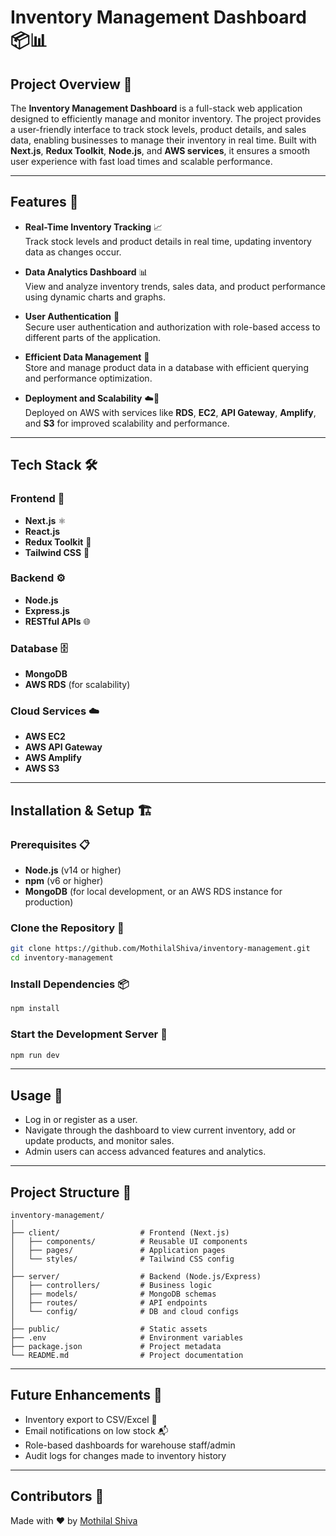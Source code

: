 # Inventory Management Dashboard 📦📊

## Project Overview 📝

The **Inventory Management Dashboard** is a full-stack web application designed to efficiently manage and monitor inventory. The project provides a user-friendly interface to track stock levels, product details, and sales data, enabling businesses to manage their inventory in real time. Built with **Next.js**, **Redux Toolkit**, **Node.js**, and **AWS services**, it ensures a smooth user experience with fast load times and scalable performance.

---

## Features 🚀

- **Real-Time Inventory Tracking** 📈  
  Track stock levels and product details in real time, updating inventory data as changes occur.

- **Data Analytics Dashboard** 📊  
  View and analyze inventory trends, sales data, and product performance using dynamic charts and graphs.

- **User Authentication** 🔐  
  Secure user authentication and authorization with role-based access to different parts of the application.

- **Efficient Data Management** 💾  
  Store and manage product data in a database with efficient querying and performance optimization.

- **Deployment and Scalability** ☁️📡  
  Deployed on AWS with services like **RDS**, **EC2**, **API Gateway**, **Amplify**, and **S3** for improved scalability and performance.

---

## Tech Stack 🛠️

### Frontend 🎨  
- **Next.js** ⚛️  
- **React.js**  
- **Redux Toolkit** 🧠  
- **Tailwind CSS** 🎨

### Backend ⚙️  
- **Node.js**  
- **Express.js**  
- **RESTful APIs** 🌐

### Database 🗄️  
- **MongoDB**  
- **AWS RDS** (for scalability)

### Cloud Services ☁️  
- **AWS EC2**  
- **AWS API Gateway**  
- **AWS Amplify**  
- **AWS S3**

---

## Installation & Setup 🏗️

### Prerequisites 📋  
- **Node.js** (v14 or higher)  
- **npm** (v6 or higher)  
- **MongoDB** (for local development, or an AWS RDS instance for production)

### Clone the Repository 🧬  
```bash
git clone https://github.com/MothilalShiva/inventory-management.git
cd inventory-management
```

### Install Dependencies 📦  
```bash
npm install
```

### Start the Development Server 🚀  
```bash
npm run dev
```

---

## Usage 📖  
- Log in or register as a user.  
- Navigate through the dashboard to view current inventory, add or update products, and monitor sales.  
- Admin users can access advanced features and analytics.  

---

## Project Structure 📂  
```
inventory-management/
│
├── client/                  # Frontend (Next.js)
│   ├── components/          # Reusable UI components
│   ├── pages/               # Application pages
│   └── styles/              # Tailwind CSS config
│
├── server/                  # Backend (Node.js/Express)
│   ├── controllers/         # Business logic
│   ├── models/              # MongoDB schemas
│   ├── routes/              # API endpoints
│   └── config/              # DB and cloud configs
│
├── public/                  # Static assets
├── .env                     # Environment variables
├── package.json             # Project metadata
└── README.md                # Project documentation
```

---

## Future Enhancements 🌟  
- Inventory export to CSV/Excel 📄  
- Email notifications on low stock 📬  
- Role-based dashboards for warehouse staff/admin  
- Audit logs for changes made to inventory history  

---


## Contributors 🤝  
Made with ❤️ by [Mothilal Shiva](https://github.com/MothilalShiva)
